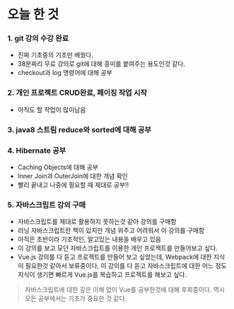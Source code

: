 # 오늘 한 것
### 1. git 강의 수강 완료
* 진짜 기초중의 기초만 배웠다.
* 38분짜리 무료 강의로 git에 대해 흥미를 붙여주는 용도인것 같다.
* checkout과 log 명령어에 대해 공부

### 2. 개인 프로젝트 CRUD완료, 페이징 작업 시작
* 아직도 할 작업이 많이남음

### 3. java8 스트림 reduce와 sorted에 대해 공부
### 4. Hibernate 공부
* Caching Objects에 대해 공부
* Inner Join과 OuterJoin에 대한 개념 확인
* 빨리 끝내고 나중에 필요할 때 제대로 공부!!
### 5. 자바스크립트 강의 구매
* 자바스크립트를 제대로 활용하지 못하는것 같아 강의를 구매함
* 러닝 자바스크립트란 책이 있지만 개념 위주고 어려워서 이 강의를 구매함
* 아직은 초반이라 기초적인, 알고있는 내용을 배우고 있음
* 이 강의를 보고 모던 자바스크립트를 이용한 개인 프로젝트를 만들어보고 싶다. 
* Vue.js 강의를 다 듣고 프로젝트를 만들어 보고 싶었는데, Webpack에 대한 지식이 필요한것 같아서 보류중이다, 이 강의를 다 듣고 자바스크립트에 대한 어느 정도 지식이 생기면 빠르게 Vue.js를 복습하고 프로젝트를 해보고 싶다.
> 자바스크립트에 대한 깊은 이해 없이 Vue를 공부한것에 대해 후회중이다. 역시 모든 공부에서는 기초가 중요한 것 같다.  
